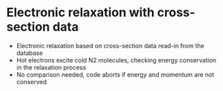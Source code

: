# Electronic relaxation with cross-section data
* Electronic relaxation based on cross-section data read-in from the database
* Hot electrons excite cold N2 molecules, checking energy conservation in the relaxation process
* No comparison needed, code aborts if energy and momentum are not conserved